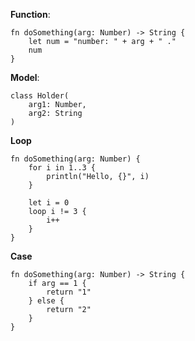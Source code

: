 **Function**:
```
fn doSomething(arg: Number) -> String {
    let num = "number: " + arg + " ."
    num
}
```

**Model**:
```
class Holder(
    arg1: Number,
    arg2: String
)
```

**Loop**
```
fn doSomething(arg: Number) {
    for i in 1..3 {
        println("Hello, {}", i)
    }
    
    let i = 0
    loop i != 3 {
        i++
    }
}
```

**Case**
```
fn doSomething(arg: Number) -> String {
    if arg == 1 {
        return "1"
    } else {
        return "2"
    }
}
```
